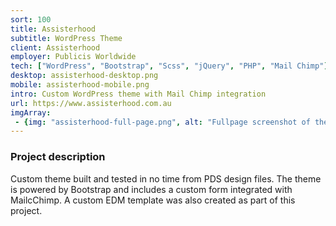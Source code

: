 ```yaml
---
sort: 100
title: Assisterhood
subtitle: WordPress Theme
client: Assisterhood
employer: Publicis Worldwide
tech: ["WordPress", "Bootstrap", "Scss", "jQuery", "PHP", "Mail Chimp"]
desktop: assisterhood-desktop.png
mobile: assisterhood-mobile.png
intro: Custom WordPress theme with Mail Chimp integration 
url: https://www.assisterhood.com.au
imgArray:
 - {img: "assisterhood-full-page.png", alt: "Fullpage screenshot of the Assisterhood homepage for mobile and desktop."}
---
```


### Project description

Custom theme built and tested in no time from PDS design files. The theme is powered by Bootstrap and includes a custom form integrated with MailcChimp. A custom EDM template was also created as part of this project.
